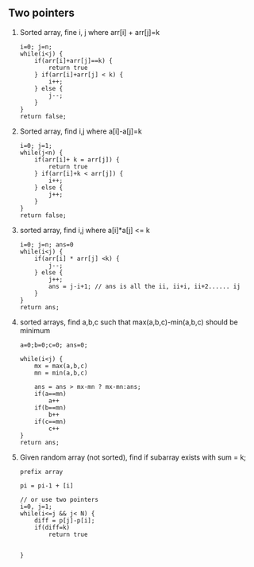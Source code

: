 Two pointers
-------------

1. Sorted array, fine i, j where arr[i] + arr[j]=k
    ```
    i=0; j=n;
    while(i<j) {
        if(arr[i]+arr[j]==k) {
            return true
        } if(arr[i]+arr[j] < k) {
            i++;
        } else {
            j--;
        }
    }
    return false;
    ```
2. Sorted array, find i,j where a[i]-a[j]=k 
    ```
    i=0; j=1;
    while(j<n) {
        if(arr[i]+ k = arr[j]) {
            return true
        } if(arr[i]+k < arr[j]) {
            i++;
        } else {
            j++;
        }
    }
    return false;
    ```
3. sorted array, find i,j where a[i]*a[j] <= k 
    ```
    i=0; j=n; ans=0
    while(i<j) {
        if(arr[i] * arr[j] <k) {
            j--;
        } else {
            j++;
            ans = j-i+1; // ans is all the ii, ii+i, ii+2...... ij
        }
    }
    return ans;
    ```

4. sorted arrays, find a,b,c such that max(a,b,c)-min(a,b,c) should be minimum

    ```
    a=0;b=0;c=0; ans=0;

    while(i<j) {
        mx = max(a,b,c)
        mn = min(a,b,c)
        
        ans = ans > mx-mn ? mx-mn:ans;
        if(a==mn)
            a++
        if(b==mn)
            b++
        if(c==mn)
            c++
    }
    return ans;
    ```

5. Given random array (not sorted), find if subarray exists with sum = k;
    ```
    prefix array

    pi = pi-1 + [i]

    // or use two pointers
    i=0, j=1;
    while(i<=j && j< N) {
        diff = p[j]-p[i];
        if(diff=k)
            return true
            

    }
    ```
